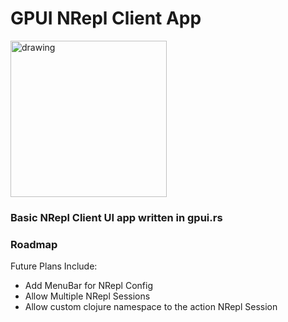 # GPUI NRepl Client App

<img src="screengrab.png" alt="drawing" style="width:250px;"/>

### Basic NRepl Client UI app written in gpui.rs


### Roadmap
Future Plans Include:
* Add MenuBar for NRepl Config
* Allow Multiple NRepl Sessions
* Allow custom clojure namespace to the action NRepl Session
